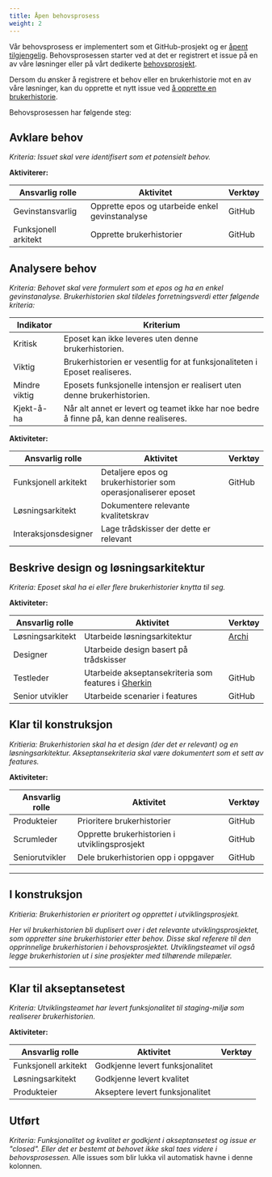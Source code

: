 ```yaml
---
title: Åpen behovsprosess
weight: 2
---
```


Vår behovsprosess er implementert som et GitHub-prosjekt og er [åpent tilgjengelig](https://github.com/orgs/Informasjonsforvaltning/projects/3). Behovsprosessen starter ved at det er registrert et issue på en av våre løsninger eller på vårt dedikerte [behovsprosjekt](https://github.com/Informasjonsforvaltning/behov/issues).

Dersom du ønsker å registrere et behov eller en brukerhistorie mot en av våre løsninger, kan du opprette et nytt issue ved [å opprette en brukerhistorie]("https://github.com/Informasjonsforvaltning/behov/issues/new?assignees=&labels=userstory&template=brukerhistorie.md&title=%5BBRUKERHISTORIE%5D).

Behovsprosessen har følgende steg:

## Avklare behov
*Kriteria: Issuet skal vere identifisert som et potensielt behov.*

__Aktiviterer:__

| Ansvarlig rolle | Aktivitet | Verktøy |
| --------------- | --------- | ------- |
| Gevinstansvarlig | Opprette epos og utarbeide enkel gevinstanalyse | GitHub |
| Funksjonell arkitekt | Opprette brukerhistorier | GitHub |

## Analysere behov
*Kriteria: Behovet skal vere formulert som et epos og ha en enkel gevinstanalyse. Brukerhistorien skal tildeles forretningsverdi etter følgende kriteria:*

| Indikator | Kriterium |
| --------- | --------- |
| Kritisk | Eposet kan ikke leveres uten denne brukerhistorien. |
| Viktig | Brukerhistorien er vesentlig for at funksjonaliteten i Eposet realiseres. |
| Mindre viktig | Eposets funksjonelle intensjon er realisert uten denne brukerhistorien. |
| Kjekt-å-ha | Når alt annet er levert og teamet ikke har noe bedre å finne på, kan denne realiseres.|

__Aktiviteter:__

| Ansvarlig rolle | Aktivitet | Verktøy |
| --------------- | --------- | ------- |
| Funksjonell arkitekt | Detaljere epos og brukerhistorier som operasjonaliserer eposet | GitHub |
| Løsningsarkitekt | Dokumentere relevante kvalitetskrav | |
| Interaksjonsdesigner | Lage trådskisser der dette er relevant | |

## Beskrive design og løsningsarkitektur
*Kriteria: Eposet skal ha ei eller flere brukerhistorier knytta til seg.*

__Aktiviteter:__

| Ansvarlig rolle | Aktivitet | Verktøy |
| --------------- | --------- | ------- |
| Løsningsarkitekt | Utarbeide løsningsarkitektur | [Archi](https://github.com/Informasjonsforvaltning/SA_Informasjonsforvaltning)|
| Designer | Utarbeide design basert på trådskisser | |
| Testleder | Utarbeide akseptansekriteria som features i [Gherkin](https://docs.cucumber.io/gherkin/reference/) | GitHub |
| Senior utvikler | Utarbeide scenarier i features | GitHub |

## Klar til konstruksjon
*Kritieria: Brukerhistorien skal ha et design (der det er relevant) og en løsningsarkitektur. Akseptansekriteria skal være dokumentert som et sett av features.*

__Aktiviteter:__

| Ansvarlig rolle | Aktivitet | Verktøy |
| --------------- | --------- | ------- |
| Produkteier | Prioritere brukerhistorier | GitHub |
| Scrumleder | Opprette brukerhistorien i utviklingsprosjekt | GitHub |
| Seniorutvikler | Dele brukerhistorien opp i oppgaver | GitHub |
___
## I konstruksjon
*Kritieria: Brukerhistorien er prioritert og opprettet i utviklingsprosjekt.*

*Her vil brukerhistorien bli duplisert over i det relevante utviklingsprosjektet, som oppretter sine brukerhistorier etter behov. Disse skal referere til den opprinnelige brukerhistorien i behovsprosjektet. Utviklingsteamet vil også legge brukerhistorien ut i sine prosjekter med tilhørende milepæler.*
___

## Klar til akseptansetest
*Kriteria: Utviklingsteamet har levert funksjonalitet til staging-miljø som realiserer brukerhistorien.*

__Aktiviteter:__

| Ansvarlig rolle | Aktivitet | Verktøy |
| --------------- | --------- | ------- |
| Funksjonell arkitekt | Godkjenne levert funksjonalitet | |
| Løsningsarkitekt | Godkjenne levert kvalitet |
| Produkteier | Akseptere levert funksjonalitet  | |

## Utført
*Kriteria: Funksjonalitet og kvalitet er godkjent i akseptansetest og issue er "closed". Eller det er bestemt at behovet ikke skal taes videre i behovsprosessen.*
Alle issues som blir lukka vil automatisk havne i denne kolonnen.
